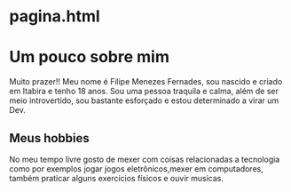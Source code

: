 # pagina.html
<!DOCTYPE html>
<html>
    <head>
        <title>About myself</title>
    </head>
    <body>
        <h1> Um pouco sobre mim</h1>
        <p> Muito prazer!! Meu nome é Filipe Menezes Fernades, sou nascido e criado em Itabira e tenho 18 anos. Sou uma pessoa traquila e calma, além de ser meio introvertido, sou bastante esforçado e estou determinado a virar um Dev.</p>
        <h2> Meus hobbies</h2>
        <p> No meu tempo livre gosto de mexer com coisas relacionadas a tecnologia como por exemplos jogar jogos eletrônicos,mexer em computadores, também praticar alguns exercicios físicos e ouvir musicas.</p>
    </body>
</html>
